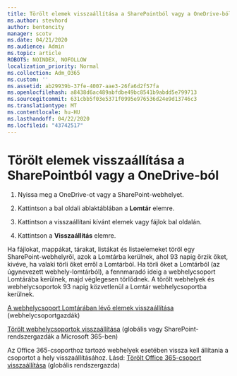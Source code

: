 ```yaml
---
title: Törölt elemek visszaállítása a SharePointból vagy a OneDrive-ból
ms.author: stevhord
author: bentoncity
manager: scotv
ms.date: 04/21/2020
ms.audience: Admin
ms.topic: article
ROBOTS: NOINDEX, NOFOLLOW
localization_priority: Normal
ms.collection: Adm_O365
ms.custom: ''
ms.assetid: ab29939b-37fe-4007-aae3-26fa6d2f57fa
ms.openlocfilehash: a8438d6ac489abfdbe49bc8541b9abdd5e799713
ms.sourcegitcommit: 631cbb5f03e5371f0995e976536d24e9d13746c3
ms.translationtype: MT
ms.contentlocale: hu-HU
ms.lasthandoff: 04/22/2020
ms.locfileid: "43742517"
---
```

# <a name="restore-deleted-items-from-sharepoint-or-onedrive"></a>Törölt elemek visszaállítása a SharePointból vagy a OneDrive-ból

1. Nyissa meg a OneDrive-ot vagy a SharePoint-webhelyet.
    
2. Kattintson a bal oldali ablaktáblában a **Lomtár** elemre. 
    
3. Kattintson a visszaállítani kívánt elemek vagy fájlok bal oldalán.
    
4. Kattintson a **Visszaállítás** elemre. 
    
Ha fájlokat, mappákat, tárakat, listákat és listaelemeket töröl egy SharePoint-webhelyről, azok a Lomtárba kerülnek, ahol 93 napig őrzik őket, kivéve, ha valaki törli őket erről a Lomtárból. Ha törli őket a Lomtárból (az úgynevezett webhely-lomtárból), a fennmaradó ideig a webhelycsoport Lomtárába kerülnek, majd véglegesen törlődnek. A törölt webhelyek és webhelycsoportok 93 napig közvetlenül a Lomtár webhelycsoportba kerülnek.
  
[A webhelycsoport Lomtárában lévő elemek visszaállítása](https://go.microsoft.com/fwlink/?linkid=867800) (webhelycsoportgazdák) 
  
[Törölt webhelycsoportok visszaállítása](https://go.microsoft.com/fwlink/?linkid=867660) (globális vagy SharePoint-rendszergazdák a Microsoft 365-ben) 
  
Az Office 365-csoporthoz tartozó webhelyek esetében vissza kell állítania a csoportot a hely visszaállításához. Lásd: [Törölt Office 365-csoport visszaállítása](https://go.microsoft.com/fwlink/?linkid=867802) (globális rendszergazda) 
  

